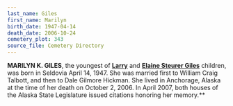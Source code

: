 ```yaml
---
last_name: Giles
first_name: Marilyn
birth_date: 1947-04-14
death_date: 2006-10-24
cemetery_plot: 343
source_file: Cemetery Directory
---
```

**MARILYN K. GILES**, the youngest of [**Larry**](./Giles_Larry_George.md) and [**Elaine Steurer Giles**](./Giles_Elaine_Merle_Steurer.md)
children, was born in Seldovia April 14, 1947. She was married first to
William Craig Talbott, and then to Dale Gilmore Hickman. She lived in
Anchorage, Alaska at the time of her death on October 2, 2006. In April
2007, both houses of the Alaska State Legislature issued citations
honoring her memory.**



